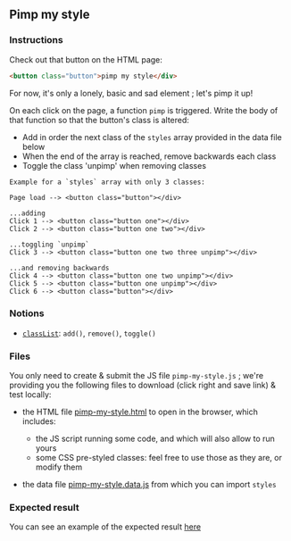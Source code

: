 ## Pimp my style

### Instructions

Check out that button on the HTML page:

```html
<button class="button">pimp my style</div>
```

For now, it's only a lonely, basic and sad element ; let's pimp it up!

On each click on the page, a function `pimp` is triggered.
Write the body of that function so that the button's class is altered:

- Add in order the next class of the `styles` array provided in the data file below
- When the end of the array is reached, remove backwards each class
- Toggle the class 'unpimp' when removing classes

```
Example for a `styles` array with only 3 classes:

Page load --> <button class="button"></div>

...adding
Click 1 --> <button class="button one"></div>
Click 2 --> <button class="button one two"></div>

...toggling `unpimp`
Click 3 --> <button class="button one two three unpimp"></div>

...and removing backwards
Click 4 --> <button class="button one two unpimp"></div>
Click 5 --> <button class="button one unpimp"></div>
Click 6 --> <button class="button"></div>
```

### Notions

- [`classList`](https://developer.mozilla.org/en-US/docs/Web/API/Element/classList): `add()`, `remove()`, `toggle()`

### Files

You only need to create & submit the JS file `pimp-my-style.js` ; we're providing you the following files to download (click right and save link) & test locally:

- the HTML file [pimp-my-style.html](./pimp-my-style.html) to open in the browser, which includes:

  - the JS script running some code, and which will also allow to run yours
  - some CSS pre-styled classes: feel free to use those as they are, or modify them

- the data file [pimp-my-style.data.js](./pimp-my-style.data.js) from which you can import `styles`

### Expected result

You can see an example of the expected result [here](https://youtu.be/VIRf3TBDTN4)
